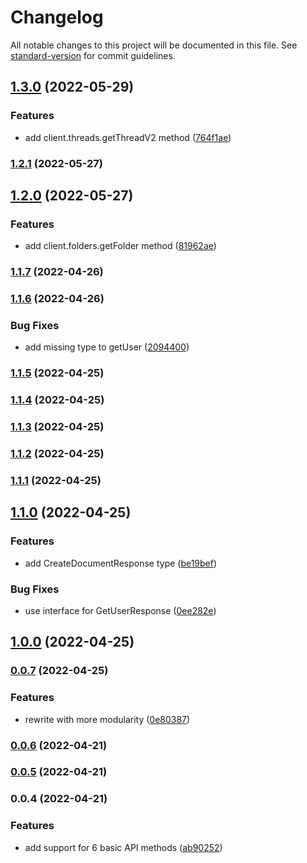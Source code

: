 # Changelog

All notable changes to this project will be documented in this file. See [standard-version](https://github.com/conventional-changelog/standard-version) for commit guidelines.

## [1.3.0](https://github.com/piotrekwitkowski/quip-api-typescript/compare/v1.2.1...v1.3.0) (2022-05-29)


### Features

* add client.threads.getThreadV2 method ([764f1ae](https://github.com/piotrekwitkowski/quip-api-typescript/commit/764f1aebb459300700445604f8abaa64f1a0dedd))

### [1.2.1](https://github.com/piotrekwitkowski/quip-api-typescript/compare/v1.2.0...v1.2.1) (2022-05-27)

## [1.2.0](https://github.com/piotrekwitkowski/quip-api-typescript/compare/v1.1.7...v1.2.0) (2022-05-27)


### Features

* add client.folders.getFolder method ([81962ae](https://github.com/piotrekwitkowski/quip-api-typescript/commit/81962ae0a7624af84c6d2b837e6505a098446db3))

### [1.1.7](https://github.com/piotrekwitkowski/quip-api-typescript/compare/v1.1.6...v1.1.7) (2022-04-26)

### [1.1.6](https://github.com/piotrekwitkowski/quip-api-typescript/compare/v1.1.5...v1.1.6) (2022-04-26)


### Bug Fixes

* add missing type to getUser ([2094400](https://github.com/piotrekwitkowski/quip-api-typescript/commit/209440073ff3a241889b0c0cba5a8e47cc6d9747))

### [1.1.5](https://github.com/piotrekwitkowski/quip-api-typescript/compare/v1.1.3...v1.1.5) (2022-04-25)

### [1.1.4](https://github.com/piotrekwitkowski/quip-api-typescript/compare/v1.1.3...v1.1.4) (2022-04-25)

### [1.1.3](https://github.com/piotrekwitkowski/quip-api-typescript/compare/v1.1.2...v1.1.3) (2022-04-25)

### [1.1.2](https://github.com/piotrekwitkowski/quip-api-typescript/compare/v1.1.1...v1.1.2) (2022-04-25)

### [1.1.1](https://github.com/piotrekwitkowski/quip-api-typescript/compare/v1.1.0...v1.1.1) (2022-04-25)

## [1.1.0](https://github.com/piotrekwitkowski/quip-api-typescript/compare/v1.0.0...v1.1.0) (2022-04-25)


### Features

* add CreateDocumentResponse type ([be19bef](https://github.com/piotrekwitkowski/quip-api-typescript/commit/be19bef992b3d293767e0b26f14d727e96d94c1e))


### Bug Fixes

* use interface for GetUserResponse ([0ee282e](https://github.com/piotrekwitkowski/quip-api-typescript/commit/0ee282e147476755171c051f97c2c41deac3521a))

## [1.0.0](https://github.com/piotrekwitkowski/quip-api-typescript/compare/v0.0.7...v1.0.0) (2022-04-25)

### [0.0.7](https://github.com/piotrekwitkowski/quip-api-typescript/compare/v0.0.6...v0.0.7) (2022-04-25)


### Features

* rewrite with more modularity ([0e80387](https://github.com/piotrekwitkowski/quip-api-typescript/commit/0e8038763a346eb937674ef57ca9591754386c4e))

### [0.0.6](https://github.com/piotrekwitkowski/quip-api-typescript/compare/v0.0.5...v0.0.6) (2022-04-21)

### [0.0.5](https://github.com/piotrekwitkowski/quip-api-typescript/compare/v0.0.4...v0.0.5) (2022-04-21)

### 0.0.4 (2022-04-21)


### Features

* add support for 6 basic API methods ([ab90252](https://github.com/piotrekwitkowski/quip-api-typescript/commit/ab9025262ecc0a7dc044b38f68ce90c5b81b6eee))
